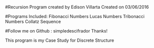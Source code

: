 #Recursion Program created by Edison Villarta 
Created on 03/06/2016

#Programs Included:
	Fibonacci Numbers
	Lucas Numbers
	Tribonacci Numbers
	Collatz Sequence


#Follow me on Github : simpledescifrador
Thanks!

This program is my Case Study for Discrete Structure
